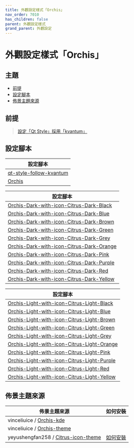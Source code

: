 ```yaml
---
title: 外觀設定樣式「Orchis」
nav_order: 7010
has_children: false
parent: 外觀設定樣式
grand_parent: 外觀設定
---
```



# 外觀設定樣式「Orchis」




## 主題

* [前提](#前提)
* [設定腳本](#設定腳本)
* [佈景主題來源](#佈景主題來源)




## 前提

> [設定「Qt Style」採用「kvantum」](https://samwhelp.github.io/note-about-lingmo/read/howto/config-qt-style.html#設定qt-style採用kvantum)




## 設定腳本

| 設定腳本 |
| ------- |
| [qt-style-follow-kvantum](https://github.com/samwhelp/lingmo-adjustment/tree/main/prototype/main/qt-style-config/qt-style-follow-kvantum) |
| [Orchis](https://github.com/samwhelp/lingmo-adjustment/tree/main/prototype/main/style-config/switch/Orchis) |




| 設定腳本 |
| ------- |
| [Orchis-Dark-with-icon-Citrus-Dark-Black](https://github.com/samwhelp/lingmo-adjustment/tree/main/prototype/main/style-config/switch/Orchis/Orchis-Dark-with-icon-Citrus-Dark-Black) |
| [Orchis-Dark-with-icon-Citrus-Dark-Blue](https://github.com/samwhelp/lingmo-adjustment/tree/main/prototype/main/style-config/switch/Orchis/Orchis-Dark-with-icon-Citrus-Dark-Blue) |
| [Orchis-Dark-with-icon-Citrus-Dark-Brown](https://github.com/samwhelp/lingmo-adjustment/tree/main/prototype/main/style-config/switch/Orchis/Orchis-Dark-with-icon-Citrus-Dark-Brown) |
| [Orchis-Dark-with-icon-Citrus-Dark-Green](https://github.com/samwhelp/lingmo-adjustment/tree/main/prototype/main/style-config/switch/Orchis/Orchis-Dark-with-icon-Citrus-Dark-Green) |
| [Orchis-Dark-with-icon-Citrus-Dark-Grey](https://github.com/samwhelp/lingmo-adjustment/tree/main/prototype/main/style-config/switch/Orchis/Orchis-Dark-with-icon-Citrus-Dark-Grey) |
| [Orchis-Dark-with-icon-Citrus-Dark-Orange](https://github.com/samwhelp/lingmo-adjustment/tree/main/prototype/main/style-config/switch/Orchis/Orchis-Dark-with-icon-Citrus-Dark-Orange) |
| [Orchis-Dark-with-icon-Citrus-Dark-Pink](https://github.com/samwhelp/lingmo-adjustment/tree/main/prototype/main/style-config/switch/Orchis/Orchis-Dark-with-icon-Citrus-Dark-Pink) |
| [Orchis-Dark-with-icon-Citrus-Dark-Purple](https://github.com/samwhelp/lingmo-adjustment/tree/main/prototype/main/style-config/switch/Orchis/Orchis-Dark-with-icon-Citrus-Dark-Purple) |
| [Orchis-Dark-with-icon-Citrus-Dark-Red](https://github.com/samwhelp/lingmo-adjustment/tree/main/prototype/main/style-config/switch/Orchis/Orchis-Dark-with-icon-Citrus-Dark-Red) |
| [Orchis-Dark-with-icon-Citrus-Dark-Yellow](https://github.com/samwhelp/lingmo-adjustment/tree/main/prototype/main/style-config/switch/Orchis/Orchis-Dark-with-icon-Citrus-Dark-Yellow) |




| 設定腳本 |
| ------- |
| [Orchis-Light-with-icon-Citrus-Light-Black](https://github.com/samwhelp/lingmo-adjustment/tree/main/prototype/main/style-config/switch/Orchis/Orchis-Light-with-icon-Citrus-Light-Black) |
| [Orchis-Light-with-icon-Citrus-Light-Blue](https://github.com/samwhelp/lingmo-adjustment/tree/main/prototype/main/style-config/switch/Orchis/Orchis-Light-with-icon-Citrus-Light-Blue) |
| [Orchis-Light-with-icon-Citrus-Light-Brown](https://github.com/samwhelp/lingmo-adjustment/tree/main/prototype/main/style-config/switch/Orchis/Orchis-Light-with-icon-Citrus-Light-Brown) |
| [Orchis-Light-with-icon-Citrus-Light-Green](https://github.com/samwhelp/lingmo-adjustment/tree/main/prototype/main/style-config/switch/Orchis/Orchis-Light-with-icon-Citrus-Light-Green) |
| [Orchis-Light-with-icon-Citrus-Light-Grey](https://github.com/samwhelp/lingmo-adjustment/tree/main/prototype/main/style-config/switch/Orchis/Orchis-Light-with-icon-Citrus-Light-Grey) |
| [Orchis-Light-with-icon-Citrus-Light-Orange](https://github.com/samwhelp/lingmo-adjustment/tree/main/prototype/main/style-config/switch/Orchis/Orchis-Light-with-icon-Citrus-Light-Orange) |
| [Orchis-Light-with-icon-Citrus-Light-Pink](https://github.com/samwhelp/lingmo-adjustment/tree/main/prototype/main/style-config/switch/Orchis/Orchis-Light-with-icon-Citrus-Light-Pink) |
| [Orchis-Light-with-icon-Citrus-Light-Purple](https://github.com/samwhelp/lingmo-adjustment/tree/main/prototype/main/style-config/switch/Orchis/Orchis-Light-with-icon-Citrus-Light-Purple) |
| [Orchis-Light-with-icon-Citrus-Light-Red](https://github.com/samwhelp/lingmo-adjustment/tree/main/prototype/main/style-config/switch/Orchis/Orchis-Light-with-icon-Citrus-Light-Red) |
| [Orchis-Light-with-icon-Citrus-Light-Yellow](https://github.com/samwhelp/lingmo-adjustment/tree/main/prototype/main/style-config/switch/Orchis/Orchis-Light-with-icon-Citrus-Light-Yellow) |




## 佈景主題來源

| 佈景主題來源 | 如何安裝 |
| ---------- | ------- |
| vinceliuice / [Orchis-kde](https://github.com/vinceliuice/Orchis-kde) | |
| vinceliuice / [Orchis-theme](https://github.com/vinceliuice/Orchis-theme) | |
| yeyushengfan258 / [Citrus-icon-theme](https://github.com/yeyushengfan258/Citrus-icon-theme) | [如何安裝](https://samwhelp.github.io/note-about-lingmo/read/subject/theme/source/Citrus.html#如何安裝citrus-icon-theme) |
